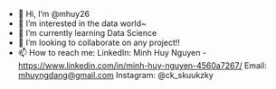- 👋 Hi, I’m @mhuy26
- 👀 I’m interested in the data world~
- 🌱 I’m currently learning Data Science
- 💞️ I’m looking to collaborate on any project!!
- 📫 How to reach me: 
LinkedIn: Minh Huy Nguyen - https://www.linkedin.com/in/minh-huy-nguyen-4560a7267/
Email: mhuyngdang@gmail.com
Instagram: @ck_skuukzky 

<!---
mhuy26/mhuy26 is a ✨ special ✨ repository because its `README.md` (this file) appears on your GitHub profile.
You can click the Preview link to take a look at your changes.
--->
